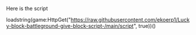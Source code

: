 Here is the script

loadstring(game:HttpGet("https://raw.githubusercontent.com/ekoerp1/Lucky-block-battleground-give-block-script-/main/script", true))()
